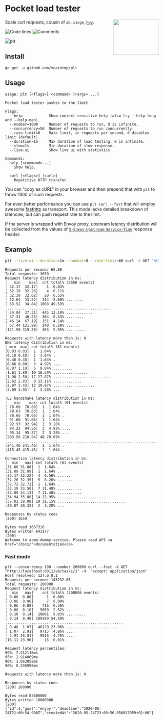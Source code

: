 # Pocket load tester

<img src="https://vignette.wikia.nocookie.net/looneytunes/images/4/46/Plucky_Anvil_2.gif/revision/latest/scale-to-width-down/150?cb=20190522080043" align="right" width="150" height="115" />

Scale curl requests, cousin of `ab`, `siege`, [`hey`](https://github.com/rakyll/hey).

![Code lines](https://sloc.xyz/github/vearutop/plt/?category=code)
![Comments](https://sloc.xyz/github/vearutop/plt/?category=comments)

![plt](https://user-images.githubusercontent.com/1381436/73143999-dd4d5800-40a0-11ea-9308-8e02773ec2d6.gif)

## Install

```
go get -u github.com/vearutop/plt
```

## Usage

```
usage: plt [<flags>] <command> [<args> ...]

Pocket load tester pushes to the limit

Flags:
  --help            Show context-sensitive help (also try --help-long and --help-man).
  --number=1000     Number of requests to run, 0 is infinite.
  --concurrency=50  Number of requests to run concurrently.
  --rate-limit=0    Rate limit, in requests per second, 0 disables limit (default).
  --duration=1m     Max duration of load testing, 0 is infinite.
  --slow=1s         Min duration of slow response.
  --live-ui         Show live ui with statistics.

Commands:
  help [<command>...]
    Show help.

  curl [<flags>] [<url>]
    Repetitive HTTP transfer
```

You can "copy as cURL" in your browser and then prepend that with `plt` to throw 1000 of such requests. 

For even better performance you can use `plt curl --fast` that will employ awesome [fasthttp](https://github.com/valyala/fasthttp)
as transport. This mode lacks detailed breakdown of latencies, but can push request rate to the limit.

If the server is wrapped with Envoy proxy, upstream latency distribution will be collected from the values of [`X-Envoy-Upstream-Service-Time`](https://www.envoyproxy.io/docs/envoy/latest/configuration/http/http_filters/router_filter#x-envoy-upstream-service-time) response header.

## Example

```bash
plt --live-ui --duration=1m --number=0 --rate-limit=60 curl -X GET "https://acme-dummy-service.staging-k8s.acme.io/" -H  "accept: application/json"
```

```
Requests per second: 60.80
Total requests: 3650
Request latency distribution in ms:
[   min    max]  cnt total% (3650 events)
[ 32.17  32.17]    1  0.03%
[ 32.19  32.26]    4  0.11%
[ 32.30  32.62]   20  0.55%
[ 32.64  33.52]  314  8.60% ........
[ 33.52  34.84] 1808 49.53% .................................................
[ 34.84  37.31]  445 12.19% ............
[ 37.31  46.23]  304  8.33% ........
[ 46.24  67.19]  151  4.14% ....
[ 67.44 121.88]  240  6.58% ......
[121.90 319.30]  363  9.95% .........

Requests with latency more than 1s: 0
DNS latency distribution in ms:
[ min  max] cnt total% (61 events)
[0.03 0.03]  1  1.64% .
[0.18 0.18]  1  1.64% .
[0.48 0.48]  1  1.64% .
[0.66 0.80]  3  4.92% ....
[0.87 1.10]  6  9.84% .........
[1.61 1.89] 10 16.39% ................
[1.98 2.50] 17 27.87% ...........................
[2.62 2.83]  8 13.11% .............
[2.97 3.43] 12 19.67% ...................
[3.89 3.95]  2  3.28% ...

TLS handshake latency distribution in ms:
[   min    max] cnt total% (61 events)
[ 78.60  78.60]  1  1.64% .
[ 78.63  78.63]  1  1.64% .
[ 78.66  78.66]  1  1.64% .
[ 91.66  91.66]  1  1.64% .
[ 92.93  92.94]  2  3.28% ...
[ 94.22  94.56]  3  4.92% ....
[ 95.14  95.57]  2  3.28% ...
[203.56 210.54] 48 78.69% ..............................................................................
[241.46 241.46]  1  1.64% .
[415.45 415.45]  1  1.64% .

Connection latency distribution in ms:
[  min   max] cnt total% (61 events)
[31.86 31.86]  1  1.64% .
[31.89 31.89]  1  1.64% .
[32.17 32.22]  4  6.56% ......
[32.26 32.35]  5  8.20% ........
[32.72 32.72]  1  1.64% .
[33.19 33.50]  7 11.48% ...........
[33.89 34.13]  7 11.48% ...........
[34.94 35.88] 14 22.95% ......................
[37.01 38.08] 19 31.15% ...............................
[40.07 40.33]  2  3.28% ...

Responses by status code
[200] 3650

Bytes read 1667316
Bytes written 643177
[200]
Welcome to acme-dummy-service. Please read API <a href="/docs/">documentation</a>.
```

### Fast mode

```
plt --concurrency 100 --number 200000 curl --fast -X GET "http://localhost:8011/v0/tasks/1" -H  "accept: application/json"
Host resolved: 127.0.0.1
Requests per second: 145232.05
Total requests: 200000
Request latency distribution in ms:
[  min   max]    cnt total% (200000 events)
[ 0.06  0.06]      1  0.00%
[ 0.06  0.06]      7  0.00%
[ 0.06  0.08]    716  0.36%
[ 0.08  0.10]   5050  2.52% ..
[ 0.10  0.14]  19661  9.83% .........
[ 0.14  0.48] 109190 54.59% ......................................................
[ 0.48  1.07]  46129 23.06% .......................
[ 1.07  2.91]   9715  4.86% ....
[ 2.91 16.01]   9516  4.76% ....
[16.11 23.96]     15  0.01%

Request latency percentiles:
99%: 7.212116ms
95%: 2.914069ms
90%: 1.063058ms
50%: 0.336996ms

Requests with latency more than 1s: 0

Responses by status code
[200] 200000

Bytes read 83600000
Bytes written 18600000
[200]
{"id":1,"goal":"enjoy!","deadline":"2020-05-24T21:00:54.998Z","createdAt":"2020-05-24T23:00:56.656017059+02:00"}
```
